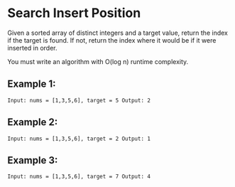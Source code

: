 # Search Insert Position

Given a sorted array of distinct integers and a target value, return the index if the target is found. If not, return the index where it would be if it were inserted in order.

You must write an algorithm with O(log n) runtime complexity.

## Example 1:

`Input: nums = [1,3,5,6], target = 5 Output: 2`

## Example 2:

`Input: nums = [1,3,5,6], target = 2 Output: 1`

## Example 3:

`Input: nums = [1,3,5,6], target = 7 Output: 4`
